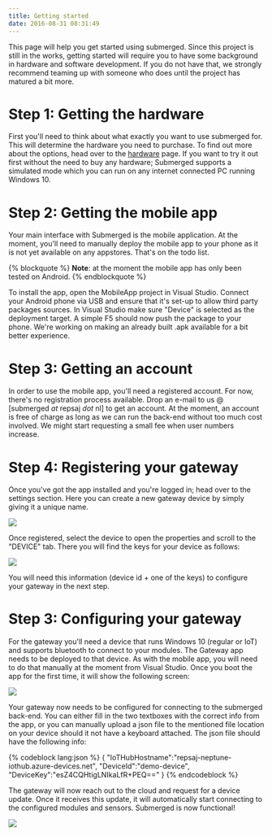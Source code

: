 ```yaml
---
title: Getting started
date: 2016-08-31 08:31:49
---
```


This page will help you get started using submerged. Since this project is still in the works, getting started will require you to have some background in hardware and software development. If you do not have that, we strongly recommend teaming up with someone who does until the project has matured a bit more.

# Step 1: Getting the hardware
First you'll need to think about what exactly you want to use submerged for. This will determine the hardware you need to purchase. To find out more about the options, head over to the [hardware](hardware.md) page. If you want to try it out first without the need to buy any hardware; Submerged supports a simulated mode which you can run on any internet connected PC running Windows 10.

# Step 2: Getting the mobile app
Your main interface with Submerged is the mobile application. At the moment, you'll need to manually deploy the mobile app to your phone as it is not yet available on any appstores. That's on the todo list.

{% blockquote %}
**Note**: at the moment the mobile app has only been tested on Android.
{% endblockquote %}

To install the app, open the MobileApp project in Visual Studio. Connect your Android phone via USB and ensure that it's set-up to allow third party packages sources. In Visual Studio make sure "Device" is selected as the deployment target. A simple F5 should now push the package to your phone. We're working on making an already built .apk available for a bit better experience. 

# Step 3: Getting an account
In order to use the mobile app, you'll need a registered account. For now, there's no registration process available. Drop an e-mail to us @ [submerged _at_ repsaj _dot_ nl] to get an account. At the moment, an account is free of charge as long as we can run the back-end without too much cost involved. We might start requesting a small fee when user numbers increase. 

# Step 4: Registering your gateway
Once you've got the app installed and you're logged in; head over to the settings section. Here you can create a new gateway device by simply giving it a unique name.

<img src='http://www.repsaj.nl/Uploads/submerged/submerged_app_adddevice.png'/> 

Once registered, select the device to open the properties and scroll to the "DEVICE" tab. There you will find the keys for your device as follows:

<img src='http://www.repsaj.nl/Uploads/submerged/submerged_app_devicedetails.png'/> 

You will need this information (device id + one of the keys) to configure your gateway in the next step.

# Step 3: Configuring your gateway
For the gateway you'll need a device that runs Windows 10 (regular or IoT) and supports bluetooth to connect to your modules. The Gateway app needs to be deployed to that device. As with the mobile app, you will need to do that manually at the moment from Visual Studio. Once you boot the app for the first time, it will show the following screen: 

<img src='http://www.repsaj.nl/Uploads/submerged/submerged_gateway_connectionInfo.png'/> 

Your gateway now needs to be configured for connecting to the submerged back-end. You can either fill in the two textboxes with the correct info from the app, or you can manually upload a json file to the mentioned file location on your device should it not have a keyboard attached. The json file should have the following info: 

{% codeblock lang:json %}
{ 
    "IoTHubHostname":"repsaj-neptune-iothub.azure-devices.net",
    "DeviceId":"demo-device",
    "DeviceKey":"esZ4CQHtigLNIkaLfR+PEQ=="
}
{% endcodeblock %}

The gateway will now reach out to the cloud and request for a device update. Once it receives this update, it will automatically start connecting to the configured modules and sensors. Submerged is now functional!

<img src='http://www.repsaj.nl/Uploads/submerged/submerged_dashboard.png'/>